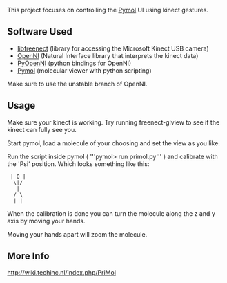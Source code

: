 This project focuses on controlling the [Pymol](http://www.pymol.org) UI using kinect gestures.

## Software Used

* [libfreenect](http://openkinect.org) (library for accessing the Microsoft Kinect USB camera)
* [OpenNI](http://openni.org/) (Natural Interface library that interprets the kinect data)
* [PyOpenNI](https://github.com/jmendeth/PyOpenNI) (python bindings for OpenNI)
* [Pymol](http://www.pymol.org/) (molecular viewer with python scripting)

Make sure to use the unstable branch of OpenNI.

## Usage

Make sure your kinect is working. Try running freenect-glview to see if the kinect can fully see you.

Start pymol, load a molecule of your choosing and set the view as you like.

Run the script inside pymol ( '''pymol> run primol.py''' ) and calibrate with the 'Psi' position. Which looks something like this:

     | O |
      \|/  
       |  
      / \  
      | |  

When the calibration is done you can turn the molecule along the z and y axis by moving your hands.

Moving your hands apart will zoom the molecule.

## More Info

http://wiki.techinc.nl/index.php/PriMol
